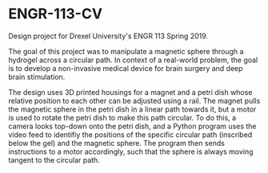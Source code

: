 # ENGR-113-CV
Design project for Drexel University's ENGR 113 Spring 2019. 

The goal of this project was to manipulate a magnetic sphere through a hydrogel across a circular path.
In context of a real-world problem, the goal is to develop a non-invasive medical device for brain surgery and deep brain stimulation.

The design uses 3D printed housings for a magnet and a petri dish whose relative position to each other can be adjusted using a rail.
The magnet pulls the magnetic sphere in the petri dish in a linear path towards it, but a motor is used to rotate the petri dish to make this path circular. 
To do this, a camera looks top-down onto the petri dish, 
and a Python program uses the video feed to identifiy the positions of the specific circular path (inscribed below the gel) and the magnetic sphere. 
The program then sends instructions to a motor accordingly, such that the sphere is always moving tangent to the circular path.
